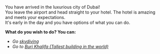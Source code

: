 You have arrived in the luxurious city of Dubai!  
You leave the airport and head straight to your hotel. The hotel is amazing and meets your expectations.  
It's early in the day and you have options of what you can do.  

**What do you wish to do? You can:**  
* _Go [skydiving](skydiving.md)_
* _Go to [Burj Khalifa (Tallest building in the world)](BurjKhalifa.md)_